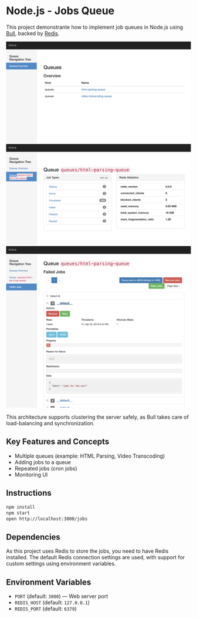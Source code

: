 Node.js - Jobs Queue
==================

This project demonstrante how to implement job queues in Node.js using [Bull](https://github.com/optimalbits/bull), backed by [Redis](https://redis.io/).

![](https://raw.githubusercontent.com/jeserodz/node-jobs-queue/master/images/screenshot-1.png)
![](https://raw.githubusercontent.com/jeserodz/node-jobs-queue/master/images/screenshot-2.png)
![](https://raw.githubusercontent.com/jeserodz/node-jobs-queue/master/images/screenshot-3.png)

This architecture supports clustering the server safely, as Bull takes care of load-balancing and synchronization.

## Key Features and Concepts
- Multiple queues (example: HTML Parsing, Video Transcoding)
- Adding jobs to a queue
- Repeated jobs (cron jobs)
- Monitoring UI

## Instructions
```
npm install
npm start
open http://localhost:3000/jobs
```

## Dependencies

As this project uses Redis to store the jobs, you need to have Redis installed. The default Redis connection settings are used, with support for custom settings using environment variables.

## Environment Variables
- `PORT` (default: `3000`) — Web server port
- `REDIS_HOST` (default: `127.0.0.1`)
- `REDIS_PORT` (default: `6379`)
